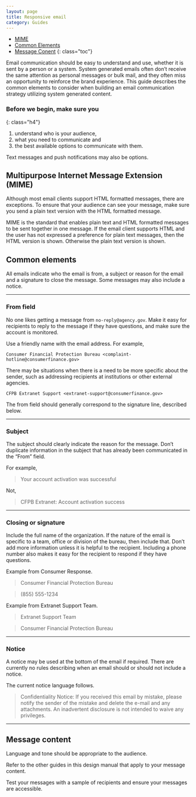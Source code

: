 ```yaml
---
layout: page
title: Responsive email
category: Guides
---
```


- [MIME](#mime)
- [Common Elements](#common_elements)
- [Message Conent](#message_content)
{: class="toc"}

<div class="content-67 content-first">

Email communication should be easy to understand and use, whether it is sent by a person or a system. System generated emails often don’t receive the same attention as personal messages or bulk mail, and they often miss an opportunity to reinforce the brand experience. This guide describes the common elements to consider when building an email communication strategy utilizing system generated content.

### Before we begin, make sure you
{: class="h4"}

  1. understand who is your audience, 
  2. what you need to communicate and 
  3. the best available options to communicate with them. 

Text messages and push notifications may also be options.

</div>

<h2 id="mime">Multipurpose Internet Message Extension (MIME)</h2>

Although most email clients support HTML formatted messages, there are exceptions. To ensure that your audience can see your message, make sure you send a plain text version with the HTML formatted message. 

MIME is the standard that enables plain text and HTML formatted messages to be sent together in one message. If the email client supports HTML and the user has not expressed a preference for plain text messages, then the HTML version is shown. Otherwise the plain text version is shown.


<h2 id="common_elements">Common elements</h2>

All emails indicate who the email is from, a subject or reason for the email and a signature to close the message. Some messages may also include a notice.

---

### From field

No one likes getting a message from `no-reply@agency.gov`. Make it easy for recipients to reply to the message if they have questions, and make sure the account is monitored.

Use a friendly name with the email address. For example,

    Consumer Financial Protection Bureau <complaint-hotline@consumerfinance.gov>

There may be situations when there is a need to be more specific about the sender, such as addressing recipients at institutions or other external agencies.

	CFPB Extranet Support <extranet-support@consumerfinance.gov>

The from field should generally correspond to the signature line, described below.

---

### Subject

The subject should clearly indicate the reason for the message. Don’t duplicate information in the subject that has already been communicated in the “From” field.

For example,

> Your account activation was successful

Not,

> CFPB Extranet: Account activation success

---

### Closing or signature

Include the full name of the organization. If the nature of the email is specific to a team, office or division of the bureau, then include that. Don’t add more information unless it is helpful to the recipient. Including a phone number also makes it easy for the recipient to respond if they have questions.

Example from Consumer Response.

> Consumer Financial Protection Bureau

> (855) 555-1234

Example from Extranet Support Team.

> Extranet Support Team

> Consumer Financial Protection Bureau

---

### Notice

A notice may be used at the bottom of the email if required. There are currently no rules describing when an email should or should not include a notice.

The current notice language follows.

> Confidentiality Notice: If you received this email by mistake, please notify the sender of the mistake and delete the e-mail and any attachments. An inadvertent disclosure is not intended to waive any privileges.

---
 
<h2 id="message_content">Message content</h2>

Language and tone should be appropriate to the audience.

Refer to the other guides in this design manual that apply to your message content.

Test your messages with a sample of recipients and ensure your messages are accessible.

